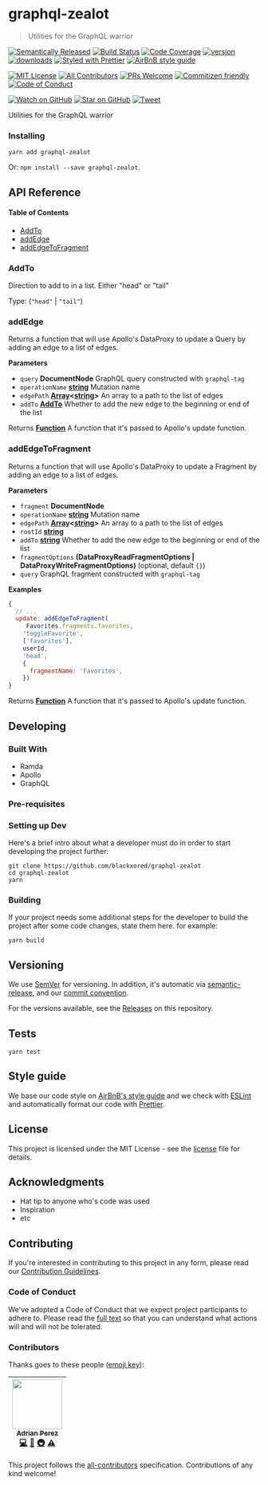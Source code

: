# graphql-zealot

> Utilities for the GraphQL warrior

[![Semantically Released][semantic-release-badge]][semantic-release]
[![Build Status][build-badge]][build]
[![Code Coverage][coverage-badge]][coverage]
[![version][version-badge]][package]
[![downloads][downloads-badge]][npmtrends]
[![Styled with Prettier][prettier-badge]][prettier]
[![AirBnB style guide][airbnb-style-badge]][airbnb-style]

[![MIT License][license-badge]][license]
[![All Contributors](https://img.shields.io/badge/all_contributors-1-orange.svg?style=flat-square)](#contributors)
[![PRs Welcome][prs-badge]][prs]
[![Commitizen friendly][commitizen-badge]][commitizen]
[![Code of Conduct][coc-badge]][coc]

[![Watch on GitHub][github-watch-badge]][github-watch]
[![Star on GitHub][github-star-badge]][github-star]
[![Tweet][twitter-badge]][twitter]

Utilities for the GraphQL warrior

### Installing

```shell
yarn add graphql-zealot
```

Or: `npm install --save graphql-zealot`.

## API Reference

<!-- Generated by documentation.js. Update this documentation by updating the source code. -->

#### Table of Contents

-   [AddTo](#addto)
-   [addEdge](#addedge)
-   [addEdgeToFragment](#addedgetofragment)

### AddTo

Direction to add to in a list.
Either "head" or "tail"

Type: (`"head"` \| `"tail"`)

### addEdge

Returns a function that will use Apollo's DataProxy to update
a Query by adding an edge to a list of edges.

**Parameters**

-   `query` **DocumentNode** GraphQL query constructed with `graphql-tag`
-   `operationName` **[string](https://developer.mozilla.org/docs/Web/JavaScript/Reference/Global_Objects/String)** Mutation name
-   `edgePath` **[Array](https://developer.mozilla.org/docs/Web/JavaScript/Reference/Global_Objects/Array)&lt;[string](https://developer.mozilla.org/docs/Web/JavaScript/Reference/Global_Objects/String)>** An array to a path to the list of edges
-   `addTo` **[AddTo](#addto)** Whether to add the new edge to the beginning or end of the list

Returns **[Function](https://developer.mozilla.org/docs/Web/JavaScript/Reference/Statements/function)** A function that it's passed to Apollo's update function.

### addEdgeToFragment

Returns a function that will use Apollo's DataProxy to update
a Fragment by adding an edge to a list of edges.

**Parameters**

-   `fragment` **DocumentNode** 
-   `operationName` **[string](https://developer.mozilla.org/docs/Web/JavaScript/Reference/Global_Objects/String)** Mutation name
-   `edgePath` **[Array](https://developer.mozilla.org/docs/Web/JavaScript/Reference/Global_Objects/Array)&lt;[string](https://developer.mozilla.org/docs/Web/JavaScript/Reference/Global_Objects/String)>** An array to a path to the list of edges
-   `rootId` **[string](https://developer.mozilla.org/docs/Web/JavaScript/Reference/Global_Objects/String)** 
-   `addTo` **[string](https://developer.mozilla.org/docs/Web/JavaScript/Reference/Global_Objects/String)** Whether to add the new edge to the beginning or end of the list
-   `fragmentOptions` **(DataProxyReadFragmentOptions | DataProxyWriteFragmentOptions)**  (optional, default `{}`)
-   `query`  GraphQL fragment constructed with `graphql-tag`

**Examples**

```javascript
{
  // ...
  update: addEdgeToFragment(
     Favorites.fragments.favorites,
    'toggleFavorite',
    ['favorites'],
    userId,
    'head',
    {
      fragmentName: 'Favorites',
    })
}
```

Returns **[Function](https://developer.mozilla.org/docs/Web/JavaScript/Reference/Statements/function)** A function that it's passed to Apollo's update function.

## Developing

### Built With

* Ramda 
* Apollo
* GraphQL

### Pre-requisites

### Setting up Dev

Here's a brief intro about what a developer must do in order to start 
developing the project further:

```shell
git clone https://github.com/blackxored/graphql-zealot
cd graphql-zealot
yarn
```

### Building

If your project needs some additional steps for the developer to build the
project after some code changes, state them here. for example:

```shell
yarn build
```

## Versioning

We use [SemVer][semver] for versioning. In addition, it's automatic via
[semantic-release][semantic-release], and our [commit convention][commit-convention].

For the versions available, see the [Releases][releases] on this repository.

## Tests

```shell
yarn test
```

## Style guide

We base our code style on [AirBnB's style guide][airbnb-style] and we check with 
[ESLint][eslint] and automatically format our code with [Prettier][prettier].


## License

This project is licensed under the MIT License - see the 
[license] file for details.

## Acknowledgments

-   Hat tip to anyone who's code was used
-   Inspiration
-   etc

## Contributing

If you're interested in contributing to this project in any form, please read
our [Contribution Guidelines][contributing].

### Code of Conduct

We've adopted a Code of Conduct that we expect project participants to adhere to.
Please read the [full text][coc] so that you can understand what actions 
will and will not be tolerated.

### Contributors

Thanks goes to these people ([emoji key][emojis]):

<!-- ALL-CONTRIBUTORS-LIST:START - Do not remove or modify this section -->

<!-- prettier-ignore -->

| [<img src="https://avatars3.githubusercontent.com/u/133308?v=4" width="100px;"/><br /><sub><b>Adrian Perez</b></sub>](https://adrianperez.codes)<br />[💻](https://github.com/blackxored/graphql-zealot/commits?author=blackxored "Code") [📖](https://github.com/blackxored/graphql-zealot/commits?author=blackxored "Documentation") [🚇](#infra-blackxored "Infrastructure (Hosting, Build-Tools, etc)") [⚠️](https://github.com/blackxored/graphql-zealot/commits?author=blackxored "Tests") |
| :----------------------------------------------------------------------------------------------------------------------------------------------------------------------------------------------------------------------------------------------------------------------------------------------------------------------------------------------------------------------------------------------------------------------------------------------------------------------------------------------: |

<!-- ALL-CONTRIBUTORS-LIST:END -->

This project follows the [all-contributors][all-contributors] specification.
Contributions of any kind welcome!

[npm]: https://www.npmjs.com/

[node]: https://nodejs.org

[build-badge]: https://img.shields.io/travis/blackxored/graphql-zealot.svg?style=flat-square

[build]: https://travis-ci.org/blackxored/graphql-zealot

[coverage-badge]: https://img.shields.io/codecov/c/github/blackxored/graphql-zealot.svg?style=flat-square

[coverage]: https://codecov.io/github/blackxored/graphql-zealot

[version-badge]: https://img.shields.io/npm/v/graphql-zealot.svg?style=flat-square

[package]: https://www.npmjs.com/package/graphql-zealot

[downloads-badge]: https://img.shields.io/npm/dm/graphql-zealot.svg?style=flat-square

[npmtrends]: http://www.npmtrends.com/graphql-zealot

[license-badge]: https://img.shields.io/npm/l/graphql-zealot.svg?style=flat-square

[license]: https://github.com/blackxored/graphql-zealot/blob/master/LICENSE.md

[semantic-release]: https://github.com/semantic-release/semantic-release

[semantic-release-badge]: https://img.shields.io/badge/%20%20%F0%9F%93%A6%F0%9F%9A%80-semantic--release-e10079.svg?style=flat-square

[commitizen-badge]: https://img.shields.io/badge/commitizen-friendly-brightgreen.svg?style=flat-square

[commitizen]: http://commitizen.github.io/cz-cli/

[prettier-badge]: https://img.shields.io/badge/styled_with-prettier-ff69b4.svg?style=flat-square

[prettier]: https://github.com/prettier/prettier

[airbnb-style-badge]: https://img.shields.io/badge/code%20style-airbnb-green.svg?style=flat-square

[airbnb-style]: https://github.com/airbnb/javascript

[eslint]: http://eslint.org

[prs-badge]: https://img.shields.io/badge/PRs-welcome-brightgreen.svg?style=flat-square

[prs]: http://makeapullrequest.com

[donate-badge]: https://img.shields.io/badge/$-support-green.svg?style=flat-square

[contributing]: https://github.com/blackxored/graphql-zealot/blob/master/CONTRIBUTING.md

[coc-badge]: https://img.shields.io/badge/code%20of-conduct-ff69b4.svg?style=flat-square

[coc]: https://github.com/blackxored/graphql-zealot/blob/master/CODE_OF_CONDUCT.md

[github-watch-badge]: https://img.shields.io/github/watchers/blackxored/graphql-zealot.svg?style=social

[github-watch]: https://github.com/blackxored/graphql-zealot/watchers

[github-star-badge]: https://img.shields.io/github/stars/blackxored/graphql-zealot.svg?style=social

[github-star]: https://github.com/blackxored/graphql-zealot/stargazers

[twitter]: https://twitter.com/intent/tweet?text=Check%20out%20graphql-zealot%20by%20%40blackxored%20https%3A%2F%2Fgithub.com%2Fblackxored%2Fgraphql-zealot%20%F0%9F%91%8D

[twitter-badge]: https://img.shields.io/twitter/url/https/github.com/blackxored/graphql-zealot.svg?style=social

[emojis]: https://github.com/kentcdodds/all-contributors#emoji-key

[all-contributors]: https://github.com/kentcdodds/all-contributors

[semver]: http://semver.org/

[releases]: https://github.com/blackxored/graphql-zealot/releases

[commit-convention]: https://www.npmjs.com/package/@commitlint/config-angular
